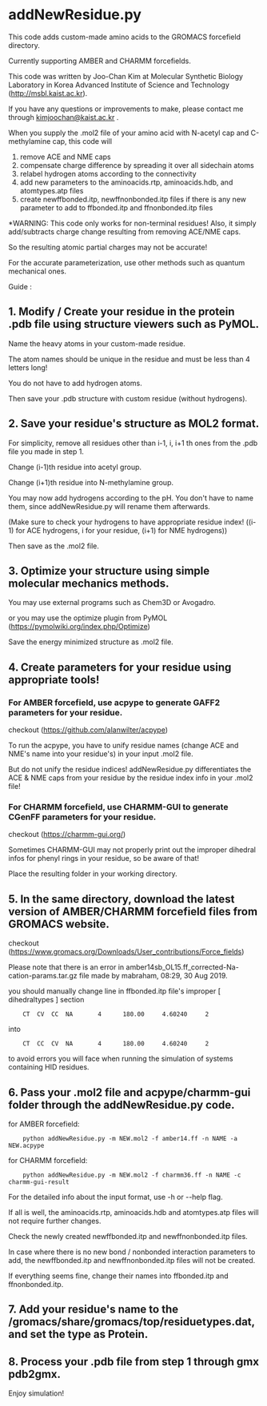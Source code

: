 # addNewResidue.py
This code adds custom-made amino acids to the GROMACS forcefield directory. 

Currently supporting AMBER and CHARMM forcefields.

This code was written by Joo-Chan Kim at Molecular Synthetic Biology Laboratory in Korea Advanced Institute of Science and Technology (http://msbl.kaist.ac.kr).

If you have any questions or improvements to make, please contact me through kimjoochan@kaist.ac.kr .

When you supply the .mol2 file of your amino acid with N-acetyl cap and C-methylamine cap, this code will
1. remove ACE and NME caps
2. compensate charge difference by spreading it over all sidechain atoms
3. relabel hydrogen atoms according to the connectivity
4. add new parameters to the aminoacids.rtp, aminoacids.hdb, and atomtypes.atp files
5. create newffbonded.itp, newffnonbonded.itp files if there is any new parameter to add to ffbonded.itp and ffnonbonded.itp files

*WARNING: This code only works for non-terminal residues! Also, it simply add/subtracts charge change resulting from removing ACE/NME caps.
        
 So the resulting atomic partial charges may not be accurate!
        
 For the accurate parameterization, use other methods such as quantum mechanical ones.

Guide : 

## 1. Modify / Create your residue in the protein .pdb file using structure viewers such as PyMOL.

Name the heavy atoms in your custom-made residue.

The atom names should be unique in the residue and must be less than 4 letters long!

You do not have to add hydrogen atoms.

Then save your .pdb structure with custom residue (without hydrogens).

## 2. Save your residue's structure as MOL2 format.

For simplicity, remove all residues other than i-1, i, i+1 th ones from the .pdb file you made in step 1.

Change (i-1)th residue into acetyl group.

Change (i+1)th residue into N-methylamine group.

You may now add hydrogens according to the pH. You don't have to name them, since addNewResidue.py will rename them afterwards.

(Make sure to check your hydrogens to have appropriate residue index! ((i-1) for ACE hydrogens, i for your residue, (i+1) for NME hydrogens))

Then save as the .mol2 file.

## 3. Optimize your structure using simple molecular mechanics methods.

You may use external programs such as Chem3D or Avogadro.

or you may use the optimize plugin from PyMOL (https://pymolwiki.org/index.php/Optimize)

Save the energy minimized structure as .mol2 file.

## 4. Create parameters for your residue using appropriate tools!

### For AMBER forcefield, use acpype to generate GAFF2 parameters for your residue.

checkout (https://github.com/alanwilter/acpype)

To run the acpype, you have to unify residue names (change ACE and NME's name into your residue's) in your input .mol2 file.

But do not unify the residue indices! addNewResidue.py differentiates the ACE & NME caps from your residue by the residue index info in your .mol2 file!

### For CHARMM forcefield, use CHARMM-GUI to generate CGenFF parameters for your residue.

checkout (https://charmm-gui.org/)

Sometimes CHARMM-GUI may not properly print out the improper dihedral infos for phenyl rings in your residue, so be aware of that!

Place the resulting folder in your working directory.

## 5. In the same directory, download the latest version of AMBER/CHARMM forcefield files from GROMACS website.

checkout (https://www.gromacs.org/Downloads/User_contributions/Force_fields)

Please note that there is an error in amber14sb_OL15.ff_corrected-Na-cation-params.tar.gz file made by mabraham, 08:29, 30 Aug 2019.

you should manually change line in ffbonded.itp file's improper [ dihedraltypes ] section 

        CT  CV  CC  NA       4      180.00     4.60240     2
        
into

        CT  CC  CV  NA       4      180.00     4.60240     2

to avoid errors you will face when running the simulation of systems containing HID residues.

## 6. Pass your .mol2 file and acpype/charmm-gui folder through the addNewResidue.py code.

for AMBER forcefield:

        python addNewResidue.py -m NEW.mol2 -f amber14.ff -n NAME -a NEW.acpype
        
for CHARMM forcefield:
        
        python addNewResidue.py -m NEW.mol2 -f charmm36.ff -n NAME -c charmm-gui-result

For the detailed info about the input format, use -h or --help flag.

If all is well, the aminoacids.rtp, aminoacids.hdb and atomtypes.atp files will not require further changes.

Check the newly created newffbonded.itp and newffnonbonded.itp files.

In case where there is no new bond / nonbonded interaction parameters to add, the newffbonded.itp and newffnonbonded.itp files will not be created.

If everything seems fine, change their names into ffbonded.itp and ffnonbonded.itp.

## 7. Add your residue's name to the /gromacs/share/gromacs/top/residuetypes.dat, and set the type as Protein.

## 8. Process your .pdb file from step 1 through gmx pdb2gmx.

Enjoy simulation!
 
